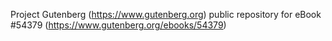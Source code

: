 Project Gutenberg (https://www.gutenberg.org) public repository for
eBook #54379 (https://www.gutenberg.org/ebooks/54379)
